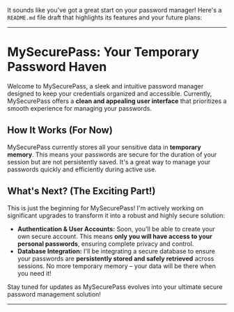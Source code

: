 It sounds like you've got a great start on your password manager! Here's a `README.md` file draft that highlights its features and your future plans:

---

# MySecurePass: Your Temporary Password Haven

Welcome to MySecurePass, a sleek and intuitive password manager designed to keep your credentials organized and accessible. Currently, MySecurePass offers a **clean and appealing user interface** that prioritizes a smooth experience for managing your passwords.

## How It Works (For Now)

MySecurePass currently stores all your sensitive data in **temporary memory**. This means your passwords are secure for the duration of your session but are not persistently saved. It's a great way to manage your passwords quickly and efficiently during active use.

## What's Next? (The Exciting Part!)

This is just the beginning for MySecurePass! I'm actively working on significant upgrades to transform it into a robust and highly secure solution:

* **Authentication & User Accounts:** Soon, you'll be able to create your own secure account. This means **only you will have access to your personal passwords**, ensuring complete privacy and control.
* **Database Integration:** I'll be integrating a secure database to ensure your passwords are **persistently stored and safely retrieved** across sessions. No more temporary memory – your data will be there when you need it!

Stay tuned for updates as MySecurePass evolves into your ultimate secure password management solution!

---
